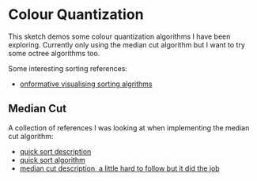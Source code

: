 # Colour Quantization

This sketch demos some colour quantization algorithms I have been exploring. Currently only using the median cut algorithm but I want to try some octree algorithms too.

Some interesting sorting references:

* [onformative visualising sorting algrithms](https://onformative.com/work/the-art-of-sorting?p=lab/the-form-of-sorting-algorithms/)

## Median Cut 

A collection of references I was looking at when implementing the median cut algorithm:

* [quick sort description](https://en.wikipedia.org/wiki/Quicksort)
* [quick sort algorithm](https://www.geeksforgeeks.org/quick-sort/)
* [median cut description, a little hard to follow but it did the job](http://collaboration.cmc.ec.gc.ca/science/rpn/biblio/ddj/Website/articles/DDJ/1994/9409/9409e/9409e.htm)
